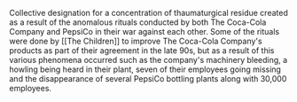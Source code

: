 Collective designation for a concentration of thaumaturgical residue created as a result of the anomalous rituals conducted by both The Coca-Cola Company and PepsiCo in their war against each other. Some of the rituals were done by [[The Children]] to improve The Coca-Cola Company's products as part of their agreement in the late 90s, but as a result of this various phenomena occurred such as the company's machinery bleeding, a howling being heard in their plant, seven of their employees going missing and the disappearance of several PepsiCo bottling plants along with 30,000 employees.
